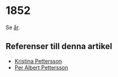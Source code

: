 # 1852

Se [år](år).

## Referenser till denna artikel

* [Kristina Pettersson](kristina%20pettersson)
* [Per Albert Pettersson](per%20albert%20pettersson)
